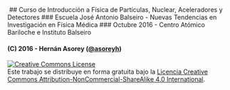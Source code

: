 <img alt="" style="border-width:0" src="https://www.dropbox.com/s/sxe7ozdw18m7kli/banner.png?raw=1">
## Curso de Introducción a Física de Partículas, Nuclear, Aceleradores y Detectores
### Escuela José Antonio Balseiro - Nuevas Tendencias en Investigación en Física Médica
### Octubre 2016 - Centro Atómico Bariloche e Instituto Balseiro

#### (C) 2016 - Hernán Asorey ([@asoreyh](https://twitter.com/asoreyh/))

<a rel="license" href="http://creativecommons.org/licenses/by-nc-sa/4.0/"><img alt="Creative Commons License" style="border-width:0" src="https://i.creativecommons.org/l/by-nc-sa/4.0/88x31.png" /></a><br />Este trabajo se distribuye en forma gratuita bajo la <a rel="license" href="http://creativecommons.org/licenses/by-nc-sa/4.0/">Licencia Creative Commons Attribution-NonCommercial-ShareAlike 4.0 International</a>.
